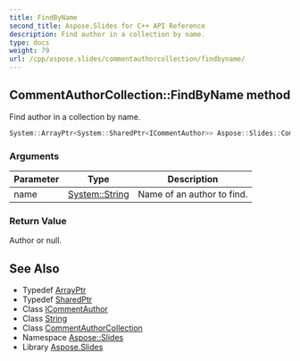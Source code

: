 ```yaml
---
title: FindByName
second_title: Aspose.Slides for C++ API Reference
description: Find author in a collection by name.
type: docs
weight: 79
url: /cpp/aspose.slides/commentauthorcollection/findbyname/
---
```

## CommentAuthorCollection::FindByName method


Find author in a collection by name.

```cpp
System::ArrayPtr<System::SharedPtr<ICommentAuthor>> Aspose::Slides::CommentAuthorCollection::FindByName(System::String name) override
```


### Arguments

| Parameter | Type | Description |
| --- | --- | --- |
| name | [System::String](../../../system/string/) | Name of an author to find. |

### Return Value

Author or null.

## See Also

* Typedef [ArrayPtr](../../../system/arrayptr/)
* Typedef [SharedPtr](../../../system/sharedptr/)
* Class [ICommentAuthor](../../icommentauthor/)
* Class [String](../../../system/string/)
* Class [CommentAuthorCollection](../)
* Namespace [Aspose::Slides](../../)
* Library [Aspose.Slides](../../../)
